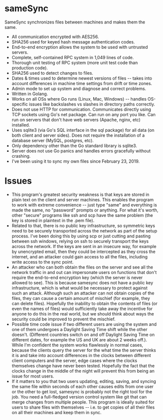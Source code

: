# sameSync
SameSync synchronizes files between machines and makes them the same.

* All communication encrypted with AES256.
* SHA256 used for keyed hash message authentication codes.
* End-to-end encryption allows the system to be used with untrusted servers.
* Complete, self-contained RPC system in 1,049 lines of code.
* Thorough unit testing of RPC system (more unit test code than production code).
* SHA256 used to detect changes to files.
* Dates & times used to determine newest versions of files -- takes into account differences in machine time settings from drift or time zones.
* Admin mode to set up system and diagnose and correct problems.
* Written in Golang.
* Works on all OSs where Go runs (Linux, Mac, Windows) -- handles OS-specific issues like backslashes vs slashes in directory paths correctly.
* Does not use HTTP for communication. Communicates directly using TCP sockets using Go's net package. Can run on any port you like. Can run on servers that don't have web servers (Apache, nginx, etc) installed.
* Uses sqlite3 (via Go's SQL interface in the sql package) for all data (on both client and server sides). Does not require the installation of a database server (MySQL, postgres, etc).
* Only dependency other than the Go standard library is sqlite3.
* Server does not use Go panics and handles errors gracefully without crashing.
* I've been using it to sync my own files since February 23, 2019.

# Issues

* This program's greatest security weakness is that keys are stored in plain text on the client and server machines. This enables the program to work with extreme convenience -- just type "same" and everything is made the same, no "password" prompts or anything. For what it's worth, other "secure" programs like ssh and scp have the same problem (the key is stored in plaintext in the .pem file).
* Related to that, there is no public key infrastructure, so symmetric keys need to be securely transported across the network as part of the setup process. I've been doing this by using scp or just cutting and pasting between ssh windows, relying on ssh to securely transport the keys across the network. If the keys are sent in an insecure way, for example by unencrypted email, then they could be intercepted as they cross the internet, and an attacker could gain access to all the files, including write access to the sync point.
* An attacker who can both obtain the files on the server and see all the network traffic in and out can impersonate users on functions that don't require the end-to-end encryption key (which the server is never allowed to see). This is because samesync does not have a public key infrastructure, which is what would be necessary to protect against such an attack. Although such an attacker can not obtain copies of the files, they can cause a certain amount of mischief (for example, they can delete files). Hopefully the inability to obtain the contents of files (or even the names of files) would sufficiently take away the incentive for anyone to do this in the real world, but we should think about ways the security could be improved to prevent the mischief.
* Possible time code issue if two different users are using the system and one of them undergoes a Daylight Saving Time shift while the other doesn't. (Different countries switch on and off Daylight Saving Time on different dates, for example the US and UK are about 2 weeks off.). While I'm confident the system works flawlessly in normal cases, because the clients query the server for the what time the server thinks it is and take into account differences in the clocks between different client computers and the server, edge cases where the clocks themselves change have never been tested. Hopefully the fact that the clocks change in the middle of the night will prevent this from being an issue for most users.
* If it matters to you that two users updating, editing, saving, and syncing the same file within seconds of each other causes edits from one user or the other to get lost, samesync is probably not the right tool for the job. You need a full-fledged version control system like git that can merge changes from multiple people. This program is ideally suited for users to share files with themselves -- i.e. to get copies of all their files on all their machines and keep them in sync.


